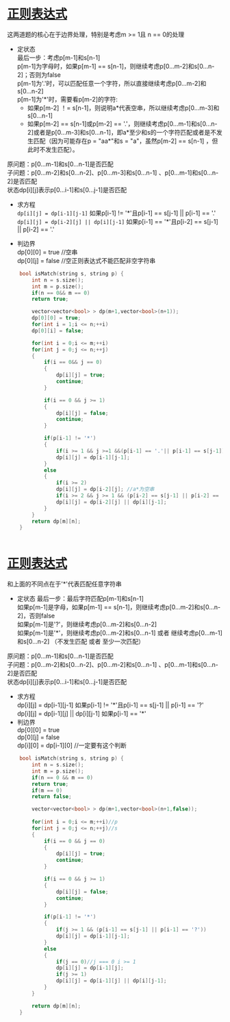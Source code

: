 # [正则表达式](https://leetcode-cn.com/problems/regular-expression-matching/)  
这两道题的核心在于边界处理，特别是考虑m >= 1且 n == 0的处理
* 定状态  
最后一步：考虑p[m-1]和s[n-1]  
p[m-1]为字母时，如果p[m-1] == s[n-1]，则继续考虑p[0...m-2]和s[0...n-2]；否则为false  
p[m-1]为'.'时，可以匹配任意一个字符，所以直接继续考虑p[0...m-2]和s[0...n-2]   
p[m-1]为'\*'时，需要看p[m-2]的字符:
     * 如果p[m-2] ！= s[n-1]，则说明a\*代表空串，所以继续考虑p[0...m-3]和s[0...n-1]  
     * 如果p[m-2] == s[n-1]或p[m-2] == '.'，则继续考虑p[0...m-1]和s[0...n-2]或者是p[0...m-3]和s[0...n-1]，即a\*至少和s的一个字符匹配或者是不发生匹配（因为可能存在p = "aa*"和s = "a"，虽然p[m-2] == s[n-1] ，但此时不发生匹配）。     
 
原问题：p[0...m-1]和s[0...n-1]是否匹配   
子问题：p[0...m-2]和s[0...n-2]、p[0...m-3]和s[0...n-1] 、p[0...m-1]和s[0...n-2]是否匹配   
状态dp[i][j]表示p[0...i-1]和s[0...j-1]是否匹配
* 求方程    
`dp[i][j] = dp[i-1][j-1]`      如果p[i-1] != '\*'且p[i-1] == s[j-1] || p[i-1] == '.'       
`dp[i][j] = dp[i-2][j] || dp[i][j-1]`     如果p[i-1] == '\*'且p[i-2] == s[j-1] || p[i-2] == '.'

* 判边界  
dp[0][0] = true  //空串   
dp[0][j] = false //空正则表达式不能匹配非空字符串  

```cpp
    bool isMatch(string s, string p) {
        int n = s.size();
        int m = p.size();
        if(n == 0&& m == 0)
        return true;

        vector<vector<bool> > dp(m+1,vector<bool>(n+1));
        dp[0][0] = true;
        for(int i = 1;i <= n;++i)
        dp[0][i] = false;

        for(int i = 0;i <= m;++i)
        for(int j = 0;j <= n;++j)
        {
            if(i == 0&& j == 0)
            {
                dp[i][j] = true;
                continue;
            }

            if(i == 0 && j >= 1)
            {
                dp[i][j] = false;
                continue;
            }

            if(p[i-1] != '*')
            {
                if(i >= 1 && j >=1 &&(p[i-1] == '.'|| p[i-1] == s[j-1]))
                dp[i][j] = dp[i-1][j-1];
            }
            else
            {
                if(i >= 2)
                dp[i][j] = dp[i-2][j]; //a*为空串
                if(i >= 2 && j >= 1 && (p[i-2] == s[j-1] || p[i-2] == '.'))
                dp[i][j] = dp[i-2][j] || dp[i][j-1];
            }
        }
        return dp[m][n];
    }
     
```


# [正则表达式](https://leetcode-cn.com/problems/wildcard-matching/)
和上面的不同点在于'\*'代表匹配任意字符串   
* 定状态
最后一步：最后字符匹配p[m-1]和s[n-1]   
如果p[m-1]是字母，如果p[m-1] == s[n-1]，则继续考虑p[0...m-2]和s[0...n-2]，否则false   
如果p[m-1]是'?'，则继续考虑p[0...m-2]和s[0...n-2]   
如果p[m-1]是'\*'，则继续考虑p[0...m-2]和s[0...n-1] 或者 继续考虑p[0...m-1]和s[0...n-2] （不发生匹配 或者 至少一次匹配）   

原问题：p[0...m-1]和s[0...n-1]是否匹配   
子问题：p[0...m-2]和s[0...n-2]、p[0...m-2]和s[0...n-1] 、p[0...m-1]和s[0...n-2]是否匹配     
状态dp[i][j]表示p[0...i-1]和s[0...j-1]是否匹配   

* 求方程   
dp[i][j] = dp[i-1][j-1]  如果p[i-1] != '\*'且p[i-1] == s[j-1] || p[i-1] == '?'   
dp[i][j] = dp[i-1][j] || dp[i][j-1]  如果p[i-1] == '\*'    
* 判边界  
dp[0][0] = true   
dp[0][j] = false  
dp[i][0] = dp[i-1][0]  //一定要有这个判断
```cpp
    bool isMatch(string s, string p) {
        int n = s.size();
        int m = p.size();
        if(n == 0 && m == 0)
        return true;
        if(m == 0)
        return false;

        vector<vector<bool> > dp(m+1,vector<bool>(n+1,false));
        
        for(int i = 0;i <= m;++i)//p
        for(int j = 0;j <= n;++j)//s
        {
            if(i == 0 && j == 0)
            {
                dp[i][j] = true;
                continue;
            }

            if(i == 0 && j >= 1)
            {
                dp[i][j] = false;
                continue;
            }

            if(p[i-1] != '*')
            {
                if(j >= 1 && (p[i-1] == s[j-1] || p[i-1] == '?'))
                dp[i][j] = dp[i-1][j-1];
            }
            else
            {
                if(j == 0)//j === 0 i >= 1
                dp[i][j] = dp[i-1][j];
                if(j >= 1)
                dp[i][j] = dp[i-1][j] || dp[i][j-1];
            }
        }

        return dp[m][n];
    }
```
